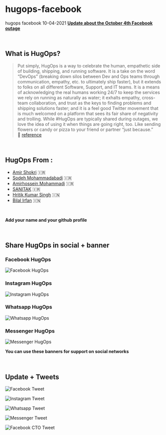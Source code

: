 # hugops-facebook

hugops facebook 10-04-2021
**[Update about the October 4th Facebook outage](https://engineering.fb.com/2021/10/04/networking-traffic/outage/)**

<br />

## What is HugOps?

> Put simply, HugOps is a way to celebrate the human, empathetic side of building, shipping, and running software. It is a take on the word “DevOps” (breaking down silos between Dev and Ops teams through communication, empathy, etc. to ultimately ship faster), but it extends to folks on all different Software, Support, and IT teams. It is a means of acknowledging the real humans working 24/7 to keep the services we rely on running as naturally as water; it exhalts empathy, cross-team collaboration, and trust as the keys to finding problems and shipping solutions faster; and it is a feel good Twitter movement that is much welcomed on a platform that sees its fair share of negativity and trolling. While #HugOps are typically shared during outages, we love the idea of using it when things are going right, too. Like sending flowers or candy or pizza to your friend or partner “just because.” <br /> 🔗 [reference](https://www.atlassian.com/blog/statuspage/be-kind-during-downtime-send-hugops-love-today-and-every-day)

<br />

## HugOps From :

- [Amir Shokri](https://github.com/amirshnll) 🇮🇷
- [Sodeh Mohammadabadi](https://github.com/irSodeh) 🇮🇷
- [Amirhossein Mohammadi](https://github.com/BlackIQ) 🇮🇷
- [SANITAK](https://github.com/sk-2000) 🇮🇷
- [Hritik Kumar Singh](https://github.com/Simba-97) 🇮🇳
- [Bilal Irfan](https://github.com/Bilal112) 🇮🇳

<br />

**Add your name and your github profile**

<br />

## Share HugOps in social + banner

### Facebook HugOps

![Facebook HugOps](hugops/Facebook-HugOPS.png)

### Instagram HugOps

![Instagram HugOps](hugops/instagram-HugOPS.png)

### Whatsapp HugOps

![Whatsapp HugOps](hugops/WHAT-HugOPS.png)

### Messenger HugOps

![Messenger HugOps](hugops/fm-HugOPS.png)

**You can use these banners for support on social networks**

<br />

## Update + Tweets

![Facebook Tweet](tweets/facebook-twitt.PNG)

![Instagram Tweet](tweets/instagram-twitt.PNG)

![Whatsapp Tweet](tweets/whatsapp-twitt.PNG)

![Messenger Tweet](tweets/messenger-twitt.PNG)

![Facebook CTO Tweet](tweets/mike-twitt.PNG)
